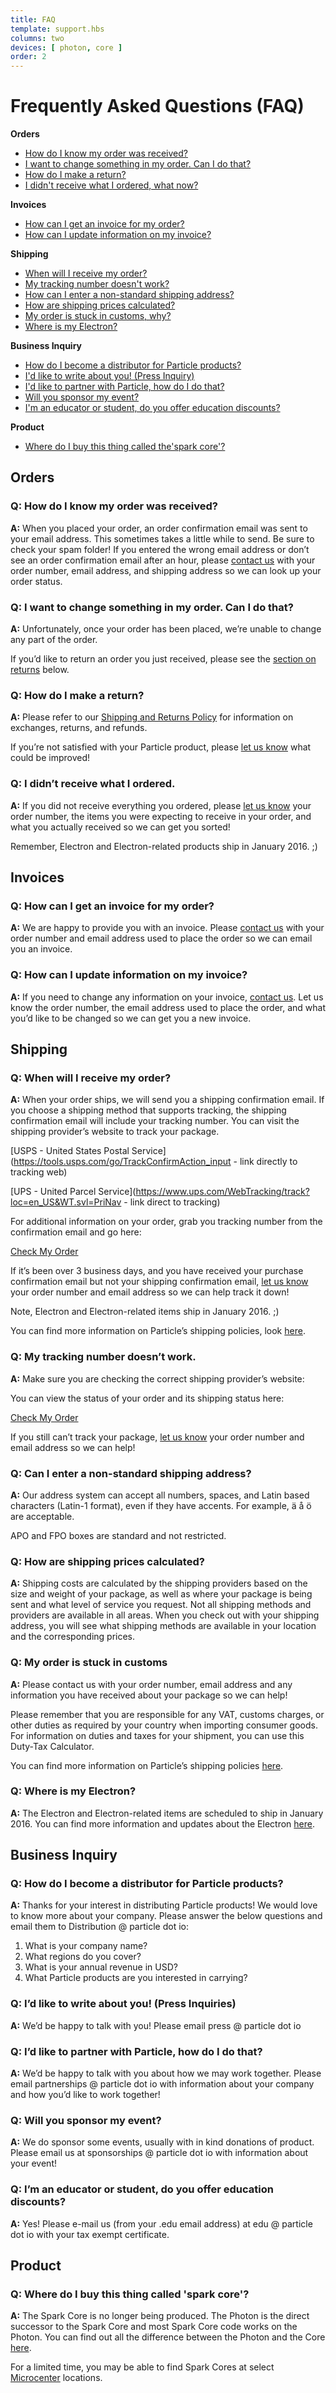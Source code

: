 ```yaml
---
title: FAQ
template: support.hbs
columns: two
devices: [ photon, core ]
order: 2
---
```


Frequently Asked Questions (FAQ)
===

**Orders**
- [How do I know my order was received?](/support/support-and-fulfillment/faq/photon/#q-how-do-i-make-a-return-)
- [I want to change something in my order. Can I do that?](/support/support-and-fulfillment/faq/photon/#q-i-want-to-change-something-in-my-order-can-i-do-that-)
- [How do I make a return?](/support/support-and-fulfillment/faq/photon/#q-how-do-i-make-a-return-)
- [I didn't receive what I ordered, what now?](/support/support-and-fulfillment/faq/photon/#q-i-didn-t-receive-what-i-ordered-)

**Invoices**
- [How can I get an invoice for my order?](/support/support-and-fulfillment/faq/photon/#q-how-can-i-get-an-invoice-for-my-order-)
- [How can I update information on my invoice?](/support/support-and-fulfillment/faq/photon/#q-how-can-i-update-information-on-my-invoice-)

**Shipping**
- [When will I receive my order?](/support/support-and-fulfillment/faq/photon/#q-when-will-i-receive-my-order-)
- [My tracking number doesn't work?](/support/support-and-fulfillment/faq/photon/#q-my-tracking-number-doesn-t-work-)
- [How can I enter a non-standard shipping address?](/support/support-and-fulfillment/faq/photon/#q-can-i-enter-a-non-standard-shipping-address-)
- [How are shipping prices calculated?](/support/support-and-fulfillment/faq/photon/#q-how-are-shipping-prices-calculated-)
- [My order is stuck in customs, why?](/support/support-and-fulfillment/faq/photon/#q-my-order-is-stuck-in-customs)
- [Where is my Electron?](/support/support-and-fulfillment/faq/photon/#q-where-is-my-electron-)

**Business Inquiry**
- [How do I become a distributor for Particle products?](/support/support-and-fulfillment/faq/photon/#q-how-do-i-become-a-distributor-for-particle-products-)
- [I'd like to write about you! (Press Inquiry)](/support/support-and-fulfillment/faq/photon/#q-i-d-like-to-write-about-you-press-inquiries-)
- [I'd like to partner with Particle, how do I do that?](/support/support-and-fulfillment/faq/photon/#q-i-d-like-to-partner-with-particle-how-do-i-do-that-)
- [Will you sponsor my event?](/support/support-and-fulfillment/faq/photon/#q-will-you-sponsor-my-event-)
- [I'm an educator or student, do you offer education discounts?](/support/support-and-fulfillment/faq/photon/#q-i-m-an-educator-or-student-do-you-offer-education-discounts-)

**Product**
- [Where do I buy this thing called the'spark core'?](/support/support-and-fulfillment/faq/photon/#q-where-do-i-buy-this-thing-called-39-spark-core-39-)


## Orders
### Q: How do I know my order was received?
**A:** When you placed your order, an order confirmation email was sent to your email address. This sometimes takes a little while to send. Be sure to check your spam folder! If you entered the wrong email address or don’t see an order confirmation email after an hour, please [contact us](/support/support-and-fulfillment/menu-base/photon/#form-main) with your order number, email address, and shipping address so we can look up your order status.

### Q: I want to change something in my order. Can I do that?
**A:** Unfortunately, once your order has been placed, we’re unable to change any part of the order. 

If you’d like to return an order you just received, please see the [section on returns]() below.

### Q: How do I make a return?
**A:** Please refer to our [Shipping and Returns Policy](/support/support-and-fulfillment/general-shipping-info/photon/) for information on exchanges, returns, and refunds. 

If you’re not satisfied with your Particle product, please [let us know](/support/support-and-fulfillment/menu-base/photon/#form-main) what could be improved!

### Q: I didn’t receive what I ordered.

**A:** If you did not receive everything you ordered, please [let us know](/support/support-and-fulfillment/menu-base/photon/#form-main) your order number, the items you were expecting to receive in your order, and what you actually received so we can get you sorted! 

Remember, Electron and Electron-related products ship in January 2016. ;)

## Invoices
### Q: How can I get an invoice for my order?

**A:** We are happy to provide you with an invoice.  Please [contact us](/support/support-and-fulfillment/menu-base/photon/#form-main) with your order number and email address used to place the order so we can email you an invoice.

### Q: How can I update information on my invoice?

**A:** If you need to change any information on your invoice, [contact us](/support/support-and-fulfillment/menu-base/photon/#form-main). Let us know the order number, the email address used to place the order, and what you’d like to be changed so we can get you a new invoice.


## Shipping
### Q: When will I receive my order?

**A:** When your order ships, we will send you a shipping confirmation email. If you choose a shipping method that supports tracking, the shipping confirmation email will include your tracking number. You can visit the shipping provider’s website to track your package.

[USPS - United States Postal Service](https://tools.usps.com/go/TrackConfirmAction_input - link directly to tracking web)

[UPS - United Parcel Service](https://www.ups.com/WebTracking/track?loc=en_US&WT.svl=PriNav - link direct to tracking)

For additional information on your order, grab you tracking number from the confirmation email and go here:

<a href="http://particle.aftership.com/" target="_blank" class="button">Check My Order</a>


If it’s been over 3 business days, and you have received your purchase confirmation email but not your shipping confirmation email, [let us know](/support/support-and-fulfillment/menu-base/photon/#form-main) your order number and email address so we can help track it down!

Note, Electron and Electron-related items ship in January 2016.  ;)

You can find more information on Particle’s shipping policies, look [here](/support/support-and-fulfillment/general-shipping-info/photon/). 

### Q: My tracking number doesn’t work.

**A:** Make sure you are checking the correct shipping provider’s website:

You can view the status of your order and its shipping status here:

<a href="http://particle.aftership.com/" target="_blank" class="button">Check My Order</a>

If you still can’t track your package, [let us know](/support/support-and-fulfillment/menu-base/photon/#form-main) your order number and email address so we can help!

### Q: Can I enter a non-standard shipping address?
**A:** Our address system can accept all numbers, spaces, and Latin based characters (Latin-1 format), even if they have accents. For example, ä å ö are acceptable. 

APO and FPO boxes are standard and not restricted.

### Q: How are shipping prices calculated?
**A:** Shipping costs are calculated by the shipping providers based on the size and weight of your package, as well as where your package is being sent and what level of service you request. Not all shipping methods and providers are available in all areas. When you check out with your shipping address, you will see what shipping methods are available in your location and the corresponding prices.

### Q: My order is stuck in customs
**A:** Please contact us with your order number, email address and any information you have received about your package so we can help!

Please remember that you are responsible for any VAT, customs charges, or other duties as required by your country when importing consumer goods. For information on duties and taxes for your shipment, you can use this Duty-Tax Calculator. 

You can find more information on Particle’s shipping policies [here](/support/support-and-fulfillment/general-shipping-info/photon/). 

### Q: Where is my Electron?
**A:** The Electron and Electron-related items are scheduled to ship in January 2016. You can find more information and updates about the Electron [here](https://www.kickstarter.com/projects/sparkdevices/spark-electron-cellular-dev-kit-with-a-simple-data/updates).

## Business Inquiry
### Q: How do I become a distributor for Particle products?

**A:** Thanks for your interest in distributing Particle products! We would love to know more about your company. Please answer the below questions and email them to Distribution @ particle dot io:

1. What is your company name?
2. What regions do you cover?
3. What is your annual revenue in USD?
4. What Particle products are you interested in carrying?

### Q: I’d like to write about you! (Press Inquiries)
**A:**  We’d be happy to talk with you! Please email press @ particle dot io

### Q: I’d like to partner with Particle, how do I do that?
**A:**  We’d be happy to talk with you about how we may work together. Please email partnerships @ particle dot io with information about your company and how you’d like to work together!

### Q: Will you sponsor my event?
**A:**  We do sponsor some events, usually with in kind donations of product. Please email us at sponsorships @ particle dot io with information about your event!

### Q: I’m an educator or student, do you offer education discounts?
**A:**  Yes! Please e-mail us (from your .edu email address) at edu @ particle dot io with your tax exempt certificate.

## Product
### Q: Where do I buy this thing called 'spark core'?
**A:**  The Spark Core is no longer being produced. The Photon is the direct successor to the Spark Core and most Spark Core code works on the Photon. You can find out all the difference between the Photon and the Core [here](https://community.particle.io/t/the-photon-changelog-whats-new-and-different-from-the-core/11823). 

For a limited time, you may be able to find Spark Cores at select [Microcenter](http://www.microcenter.com/product/436906/Maker_Kit_with_Chip_Antenna_Core) locations.







